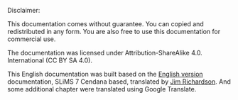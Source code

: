 Disclaimer:

This documentation comes without guarantee. You can copied and redistributed in any form. You are also free to use this documentation for commercial use.

The documentation was licensed under Attribution-ShareAlike 4.0. International (CC BY SA 4.0).

This English documentation was built based on the [English version](https://slims.web.id/goslims/?wpdmpro=dokumentasi-resmi-slims-bahasa-inggris) documentation, SLiMS 7 Cendana based, translated by [Jim Richardson](https://web.facebook.com/jim.rr.1). And some additional chapter were translated using Google Translate.
